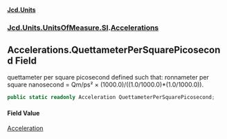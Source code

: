 #### [Jcd.Units](index.md 'index')
### [Jcd.Units.UnitsOfMeasure.SI](Jcd.Units.UnitsOfMeasure.SI.md 'Jcd.Units.UnitsOfMeasure.SI').[Accelerations](Accelerations.md 'Jcd.Units.UnitsOfMeasure.SI.Accelerations')

## Accelerations.QuettameterPerSquarePicosecond Field

quettameter per square picosecond defined such that: ronnameter per square nanosecond = Qm/ps² × (1000.0)/((1.0/1000.0)*(1.0/1000.0)).

```csharp
public static readonly Acceleration QuettameterPerSquarePicosecond;
```

#### Field Value
[Acceleration](Acceleration.md 'Jcd.Units.UnitTypes.Acceleration')